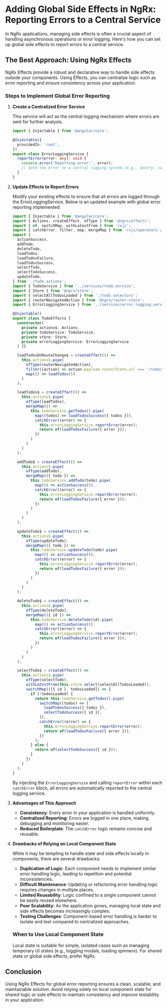 # Adding Global Side Effects in NgRx: Reporting Errors to a Central Service

In NgRx applications, managing side effects is often a crucial aspect of handling asynchronous operations or error logging. Here's how you can set up global side effects to report errors to a central service.

## The Best Approach: Using NgRx Effects
NgRx Effects provide a robust and declarative way to handle side effects outside your components. Using Effects, you can centralize logic such as error reporting and ensure consistency across your application.

### Steps to Implement Global Error Reporting

1. **Create a Centralized Error Service**

   This service will act as the central logging mechanism where errors are sent for further analysis.

   ```typescript
   import { Injectable } from '@angular/core';

   @Injectable({
     providedIn: 'root',
   })
   export class ErrorLoggingService {
     reportError(error: any): void {
       console.error('Reporting error:', error);
       // Send the error to a central logging system (e.g., Sentry, custom backend)
     }
   }
   ```

2. **Update Effects to Report Errors**

   Modify your existing effects to ensure that all errors are logged through the ErrorLoggingService. Below is an updated example with global error reporting implemented:

   ```typescript
   import { Injectable } from '@angular/core';
   import { Actions, createEffect, ofType } from '@ngrx/effects';
   import { of, switchMap, withLatestFrom } from 'rxjs';
   import { catchError, filter, map, mergeMap } from 'rxjs/operators';
   import {
     actionSuccess,
     addTodo,
     deleteTodo,
     loadTodos,
     loadTodosFailure,
     loadTodosSuccess,
     selectTodo,
     selectTodoSuccess,
     updateTodo,
   } from './todo.actions';
   import { TodoService } from '../services/todo.service';
   import { Store } from '@ngrx/store';
   import { selectAllTodosLoaded } from './todo.selectors';
   import { routerNavigatedAction } from '@ngrx/router-store';
   import { ErrorLoggingService } from '../services/error-logging.service';

   @Injectable()
   export class TodoEffects {
     constructor(
       private actions$: Actions,
       private todoService: TodoService,
       private store: Store,
       private errorLoggingService: ErrorLoggingService
     ) {}

     loadTodosOnRouteChange$ = createEffect(() =>
       this.actions$.pipe(
         ofType(routerNavigatedAction),
         filter((action) => action.payload.routerState.url === '/todo/list'),
         map(() => loadTodos())
       )
     );

     loadTodos$ = createEffect(() =>
       this.actions$.pipe(
         ofType(loadTodos),
         mergeMap(() =>
           this.todoService.getTodos().pipe(
             map((todos) => loadTodosSuccess({ todos })),
             catchError((error) => {
               this.errorLoggingService.reportError(error);
               return of(loadTodosFailure({ error }));
             })
           )
         )
       )
     );

     addTodo$ = createEffect(() =>
       this.actions$.pipe(
         ofType(addTodo),
         mergeMap(({ todo }) =>
           this.todoService.addTodo(todo).pipe(
             map(() => actionSuccess()),
             catchError((error) => {
               this.errorLoggingService.reportError(error);
               return of(loadTodosFailure({ error }));
             })
           )
         )
       )
     );

     updateTodo$ = createEffect(() =>
       this.actions$.pipe(
         ofType(updateTodo),
         mergeMap(({ todo }) =>
           this.todoService.updateTodo(todo).pipe(
             map(() => actionSuccess()),
             catchError((error) => {
               this.errorLoggingService.reportError(error);
               return of(loadTodosFailure({ error }));
             })
           )
         )
       )
     );

     deleteTodo$ = createEffect(() =>
       this.actions$.pipe(
         ofType(deleteTodo),
         mergeMap(({ id }) =>
           this.todoService.deleteTodo(id).pipe(
             map(() => actionSuccess()),
             catchError((error) => {
               this.errorLoggingService.reportError(error);
               return of(loadTodosFailure({ error }));
             })
           )
         )
       )
     );

     selectTodo$ = createEffect(() =>
       this.actions$.pipe(
         ofType(selectTodo),
         withLatestFrom(this.store.select(selectAllTodosLoaded)),
         switchMap(([{ id }, todosLoaded]) => {
           if (!todosLoaded) {
             return this.todoService.getTodos().pipe(
               switchMap((todos) => [
                 loadTodosSuccess({ todos }),
                 selectTodoSuccess({ id }),
               ]),
               catchError((error) => {
                 this.errorLoggingService.reportError(error);
                 return of(loadTodosFailure({ error }));
               })
             );
           } else {
             return of(selectTodoSuccess({ id }));
           }
         })
       )
     );
   }
   ```

   By injecting the `ErrorLoggingService` and calling `reportError` within each `catchError` block, all errors are automatically reported to the central logging service.

3. **Advantages of This Approach**
    - **Consistency**: Every error in your application is handled uniformly.
    - **Centralized Reporting**: Errors are logged in one place, making debugging and monitoring easier.
    - **Reduced Boilerplate**: The `catchError` logic remains concise and reusable.

4. **Drawbacks of Relying on Local Component State**

   While it may be tempting to handle state and side effects locally in components, there are several drawbacks:

    - **Duplication of Logic**: Each component needs to implement similar error handling logic, leading to repetition and potential inconsistencies.
    - **Difficult Maintenance**: Updating or refactoring error handling logic requires changes in multiple places.
    - **Limited Reusability**: Logic confined to a single component cannot be easily reused elsewhere.
    - **Poor Scalability**: As the application grows, managing local state and side effects becomes increasingly complex.
    - **Testing Challenges**: Component-based error handling is harder to isolate and test compared to centralized approaches.

   ### When to Use Local Component State
   Local state is suitable for simple, isolated cases such as managing temporary UI states (e.g., toggling modals, loading spinners). For shared state or global side effects, prefer NgRx.

## Conclusion
Using NgRx Effects for global error reporting ensures a clean, scalable, and maintainable solution. Avoid relying solely on local component state for shared logic or side effects to maintain consistency and improve testability in your application.

